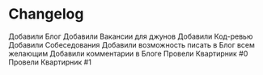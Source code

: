 # Changelog

Добавили Блог
Добавили Вакансии для джунов
Добавили Код-ревью
Добавили Собеседования
Добавили возможность писать в Блог всем желающим
Добавили комментарии в Блоге
Провели Квартирник #0
Провели Квартирник #1
